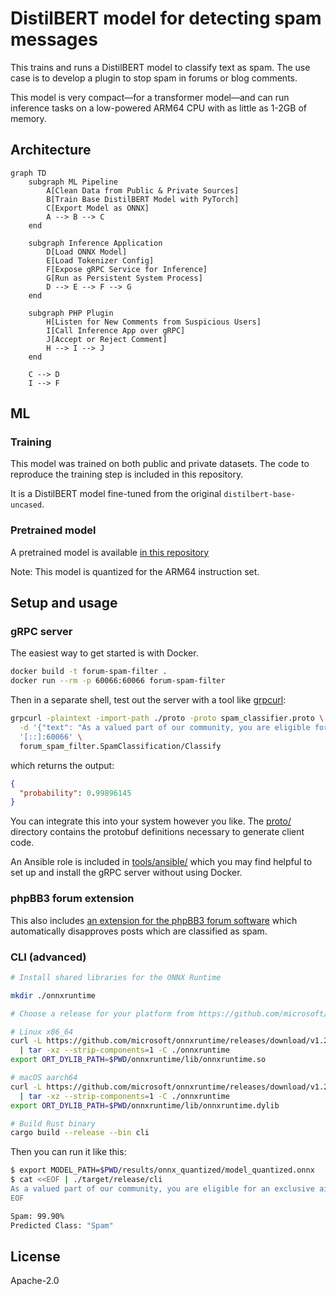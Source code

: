 # DistilBERT model for detecting spam messages

This trains and runs a DistilBERT model to classify text as spam. The
use case is to develop a plugin to stop spam in forums or blog
comments.

This model is very compact—for a transformer model—and can run
inference tasks on a low-powered ARM64 CPU with as little as 1-2GB of
memory.

## Architecture

```mermaid
graph TD
    subgraph ML Pipeline
        A[Clean Data from Public & Private Sources]
        B[Train Base DistilBERT Model with PyTorch]
        C[Export Model as ONNX]
        A --> B --> C
    end
    
    subgraph Inference Application
        D[Load ONNX Model]
        E[Load Tokenizer Config]
        F[Expose gRPC Service for Inference]
        G[Run as Persistent System Process]
        D --> E --> F --> G
    end
    
    subgraph PHP Plugin
        H[Listen for New Comments from Suspicious Users]
        I[Call Inference App over gRPC]
        J[Accept or Reject Comment]
        H --> I --> J
    end

    C --> D
    I --> F
```

## ML

### Training

This model was trained on both public and private datasets. The code to reproduce the training step is included in this repository.

It is a DistilBERT model fine-tuned from the original `distilbert-base-uncased`.

### Pretrained model

A pretrained model is available [in this repository](./results/onnx_quantized/model_quantized.onnx)

Note: This model is quantized for the ARM64 instruction set.

## Setup and usage

### gRPC server

The easiest way to get started is with Docker.

```bash
docker build -t forum-spam-filter .
docker run --rm -p 60066:60066 forum-spam-filter
```

Then in a separate shell, test out the server with a tool like [grpcurl](https://github.com/fullstorydev/grpcurl):

```bash
grpcurl -plaintext -import-path ./proto -proto spam_classifier.proto \
  -d '{"text": "As a valued part of our community, you are eligible for an exclusive airdrop of 10.3 million OP tokens reserved just for engaged members like you."}' \
  '[::]:60066' \
  forum_spam_filter.SpamClassification/Classify
```

which returns the output:

```json
{
  "probability": 0.99896145
}
```

You can integrate this into your system however you like. The
[proto/](proto/) directory contains the protobuf definitions necessary
to generate client code.

An Ansible role is included in [tools/ansible/](./tools/ansible) which
you may find helpful to set up and install the gRPC server without
using Docker.

### phpBB3 forum extension

This also includes [an extension for the phpBB3 forum
software](./phpbb3_extension) which automatically disapproves posts
which are classified as spam.

### CLI (advanced)

```bash
# Install shared libraries for the ONNX Runtime

mkdir ./onnxruntime

# Choose a release for your platform from https://github.com/microsoft/onnxruntime/releases

# Linux x86_64
curl -L https://github.com/microsoft/onnxruntime/releases/download/v1.20.1/onnxruntime-osx-arm64-1.20.1.tgz \
  | tar -xz --strip-components=1 -C ./onnxruntime
export ORT_DYLIB_PATH=$PWD/onnxruntime/lib/onnxruntime.so

# macOS aarch64
curl -L https://github.com/microsoft/onnxruntime/releases/download/v1.20.1/onnxruntime-osx-arm64-1.20.1.tgz \
  | tar -xz --strip-components=1 -C ./onnxruntime
export ORT_DYLIB_PATH=$PWD/onnxruntime/lib/onnxruntime.dylib

# Build Rust binary
cargo build --release --bin cli
```

Then you can run it like this:

```bash
$ export MODEL_PATH=$PWD/results/onnx_quantized/model_quantized.onnx
$ cat <<EOF | ./target/release/cli
As a valued part of our community, you are eligible for an exclusive airdrop of 10.3 million OP tokens reserved just for engaged members like you.
EOF

Spam: 99.90%
Predicted Class: "Spam"
```

## License

Apache-2.0
